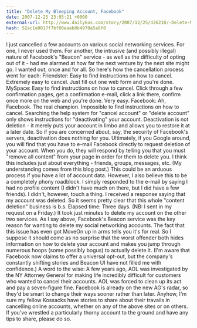 ```yaml
---
title: "Delete My Bleeping Account, Facebook"
date: 2007-12-25 23:05:21 +0000
external-url: http://www.dailykos.com/story/2007/12/25/426218/-Delete-My-Bleeping-Account-Facebook
hash: 52ac1e0817f7bf80eaab8b4970a5a8f8
---
```


I just cancelled a few accounts on various social networking services. For one, I never used them. For another, the intrusive (and possibly illegal) nature of Facebook's "Beacon" service - as well as the difficulty of opting out of it - had me alarmed at how far the next venture by the next site might go. I wanted out, once and for all.
  So here's how the cancellation process went for each:
  Friendster: Easy to find instructions on how to cancel. Extremely easy to cancel. Just fill out one web form and you're done.
  MySpace: Easy to find instructions on how to cancel. Click through a few confirmation pages, get a confirmation e-mail, click a link there, confirm once more on the web and you're done. Very easy.
  Facebook: Ah, Facebook. The real champion. Impossible to find instructions on how to cancel. Searching the help system for "cancel account" or "delete account" only shows instructions for "deactivating" your account. Deactivation is not deletion - it merely puts your account in limbo and allows you to restore it at a later date. So if you are concerned about, say, the security of Facebook's servers, deactivation does nothing for you.
  Ultimately, if you Google around, you will find that you have to e-mail Facebook directly to request deletion of your account. When you do, they will respond by telling you that you must "remove all content" from your page in order for them to delete you. I think this includes just about everything - friends, groups, messages, etc. (My understanding comes from this blog post.) This could be an arduous process if you have a lot of account data.
  However, I also believe this to be a completely phony roadblock. I simply responded to the e-mail by saying I had no profile content (I didn't have much on there, but I did have a few friends). I didn't, however, touch a thing. I received a response saying that my account was deleted. So it seems pretty clear that this whole "content deletion" business is b.s.
  Elapsed time: Three days. (NB: I sent in my request on a Friday.) It took just minutes to delete my account on the other two services.
  As I say above, Facebook's Beacon service was the key reason for wanting to delete my social networking accounts.  The fact that this issue has even got MoveOn up in arms tells you it's for real. So I suppose it should come as no surprise that the worst offender both hides information on how to delete your account and makes you jump through numerous hoops (some possibly bogus) to actually delete it. (I'm aware that Facebook now claims to offer a universal opt-out, but the company's constantly shifting stories and Beacon UI have not filled me with confidence.)
  A word to the wise: A few years ago, AOL was investigated by the NY Attorney General for making life incredibly difficult for customers who wanted to cancel their accounts. AOL was forced to clean up its act and pay a seven-figure fine. Facebook is already on the new AG's radar, so they'd be smart to change their ways sooner rather than later.
  Anyhow, I'm sure my fellow Kossacks have stories to share about their travails in cancelling online accounts, whether on any of the above sites or on others. If you've wrestled a particularly thorny account to the ground and have any tips to share, please do so.
